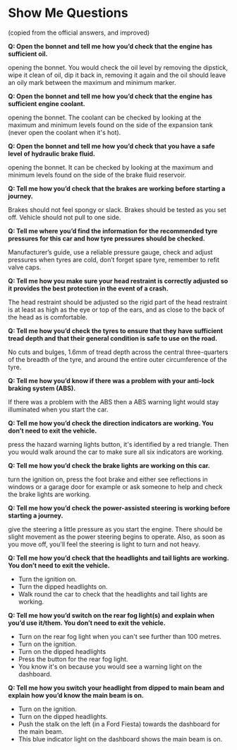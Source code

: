 # Show Me Questions

(copied from the official answers, and improved)

**Q: Open the bonnet and tell me how you’d check that the engine has sufficient oil.**

opening the bonnet. You would check the oil level by removing the dipstick, wipe it clean of oil, dip it back in, removing it again and the oil should leave an oily mark between the maximum and minimum marker.

**Q: Open the bonnet and tell me how you’d check that the engine has sufficient engine coolant.**

opening the bonnet. The coolant can be checked by looking at the maximum and minimum levels found on the side of the expansion tank (never open the coolant when it's hot).

**Q: Open the bonnet and tell me how you’d check that you have a safe level of hydraulic brake fluid.**

opening the bonnet. It can be checked by looking at the maximum and minimum levels found on the side of the brake fluid reservoir.

**Q: Tell me how you’d check that the brakes are working before starting a journey.**

Brakes should not feel spongy or slack. Brakes should be tested as you set off. Vehicle should not pull to one side.

**Q: Tell me where you’d find the information for the recommended tyre pressures for this car and how tyre pressures should be checked.**

Manufacturer’s guide, use a reliable pressure gauge, check and adjust pressures when tyres are cold, don’t forget spare tyre, remember to refit valve caps.

**Q: Tell me how you make sure your head restraint is correctly adjusted so it provides the best protection in the event of a crash.**

The head restraint should be adjusted so the rigid part of the head restraint is at least as high as the eye or top of the ears, and as close to the back of the head as is comfortable.

**Q: Tell me how you’d check the tyres to ensure that they have sufficient tread depth and that their general condition is safe to use on the road.**

No cuts and bulges, 1.6mm of tread depth across the central three-quarters of the breadth of the tyre, and around the entire outer circumference of the tyre.

**Q: Tell me how you’d know if there was a problem with your anti-lock braking system (ABS).**

If there was a problem with the ABS then a ABS warning light would stay illuminated when you start the car.

**Q: Tell me how you’d check the direction indicators are working. You don’t need to exit the vehicle.**

press the hazard warning lights button, it's identified by a red triangle. Then you would walk around the car to make sure all six indicators are working.

**Q: Tell me how you’d check the brake lights are working on this car.**

turn the ignition on, press the foot brake and either see reflections in windows or a garage door for example or ask someone to help and check the brake lights are working.

**Q: Tell me how you’d check the power-assisted steering is working before starting a journey.**

give the steering a little pressure as you start the engine. There should be slight movement as the power steering begins to operate. Also, as soon as you move off, you'll feel the steering is light to turn and not heavy.

**Q: Tell me how you’d check that the headlights and tail lights are working. You don’t need to exit the vehicle.**

- Turn the ignition on.
- Turn the dipped headlights on.
- Walk round the car to check that the headlights and tail lights are working.

**Q: Tell me how you’d switch on the rear fog light(s) and explain when you’d use it/them. You don’t need to exit the vehicle.**

- Turn on the rear fog light when you can't see further than 100 metres.
- Turn on the ignition.
- Turn on the dipped headlights
- Press the button for the rear fog light.
- You know it's on because you would see a warning light on the dashboard.

**Q: Tell me how you switch your headlight from dipped to main beam and explain how you’d know the main beam is on.**

- Turn on the ignition.
- Turn on the dipped headlights.
- Push the stalk on the left (in a Ford Fiesta) towards the dashboard for the main beam.
- This blue indicator light on the dashboard shows the main beam is on.

